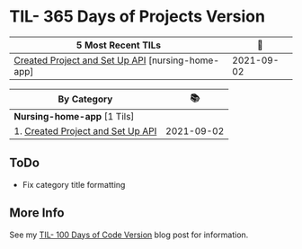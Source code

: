 # TIL- 365 Days of Projects Version
| **5 Most Recent TILs** | :tada: |
| -------- | -------- |
| [Created Project and Set Up API](nursing-home-app/created-project-and-set-up-api.md) [nursing-home-app] | 2021-09-02 |

| **By Category** | :books: |
| -------- | -------- |
| **Nursing-home-app** [1 Tils] | |
| 1. [Created Project and Set Up API](nursing-home-app/created-project-and-set-up-api.md) | 2021-09-02 |


## ToDo

* Fix category title formatting

## More Info

See my [TIL- 100 Days of Code Version](https://github.com/KatherineMichel/portfolio/blob/master/regular-blog-posts/til-100-days-of-code-version.md) blog post for information.
